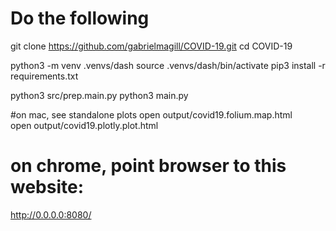 # Do the following 

git clone https://github.com/gabrielmagill/COVID-19.git
cd COVID-19

python3 -m venv .venvs/dash
source .venvs/dash/bin/activate
pip3 install -r requirements.txt

python3 src/prep.main.py
python3 main.py

#on mac, see standalone plots
open output/covid19.folium.map.html   
open output/covid19.plotly.plot.html

# on chrome, point browser to this website:
http://0.0.0.0:8080/
